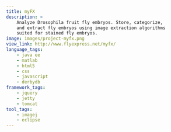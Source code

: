 ```yaml
---
title: myFX
description: >
    Analyze Drosophila fruit fly embryos. Store, categorize,
    and extract fly embryos using image extraction algorithms
    suited for stained fly embryos.
image: images/project-myfx.png
view_link: http://www.flyexpress.net/myfx/
language_tags:
    - java ee
    - matlab
    - html5
    - css
    - javascript
    - derbydb
framework_tags:
    - jquery
    - jetty
    - tomcat
tool_tags:
    - imagej
    - eclipse
---
```


